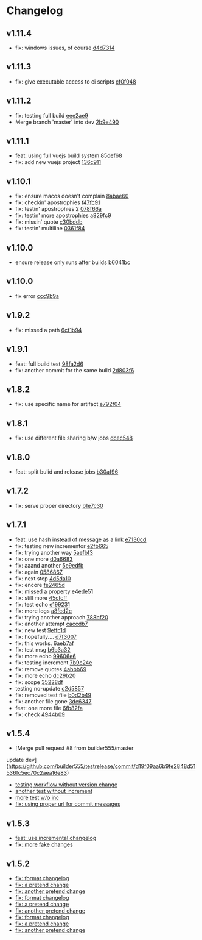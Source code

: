 # Changelog

## v1.11.4

* fix: windows issues, of course [d4d7314](https://github.com/builder555/testrelease/commit/d4d73142e150e0a5b6a114ecb1c42e5e92828427)

## v1.11.3

* fix: give executable access to ci scripts [cf0f048](https://github.com/builder555/testrelease/commit/cf0f0483af096ebd353424fd5a06c1741e0082ff)

## v1.11.2

* fix: testing full build [eee2ae9](https://github.com/builder555/testrelease/commit/eee2ae91ff40da88ce9e071754ced6b8321dd87f)
* Merge branch 'master' into dev [2b9e490](https://github.com/builder555/testrelease/commit/2b9e490a8d298f4b4823f43520f1c48b4c0562d5)

## v1.11.1

* feat: using full vuejs build system [85def68](https://github.com/builder555/testrelease/commit/85def684b31b3df57a9fb5111c4c42ed60ae9588)
* fix: add new vuejs project [136c911](https://github.com/builder555/testrelease/commit/136c91199da030c086af4e4737c292284aae997a)

## v1.10.1

* fix: ensure macos doesn't complain [8abae60](https://github.com/builder555/testrelease/commit/8abae604c83114cde7aa20de7cd80ae04db875ca)
* fix: checkin' apostrophies [f47fc91](https://github.com/builder555/testrelease/commit/f47fc915a148f580d24128e07bbb17bd7f0cea99)
* fix: testin' apostrophies 2 [078f66a](https://github.com/builder555/testrelease/commit/078f66af1f1f010cdfe366465ccbb291a3e1c1af)
* fix: testin' more apostrophies [a829fc9](https://github.com/builder555/testrelease/commit/a829fc9c80c4e4a509d56512c0bf2b0d90346151)
* fix: missin' quote [c30bddb](https://github.com/builder555/testrelease/commit/c30bddbe4b27802b907ec67c9fa09a1fe8d4f7e2)
* fix: testin' multiline [0361f84](https://github.com/builder555/testrelease/commit/0361f84bb1bfaa0cb3d792e8c713f24cbf74f193)

## v1.10.0

* ensure release only runs after builds [b6041bc](https://github.com/builder555/testrelease/commit/b6041bce93d0346e4c8fa894fc1045d615f09cca)

## v1.10.0

* fix error [ccc9b9a](https://github.com/builder555/testrelease/commit/ccc9b9a5cedf84a80237bd0533dafb1edaae55f9)

## v1.9.2

* fix: missed a path [6cf1b94](https://github.com/builder555/testrelease/commit/6cf1b945b3203b957277f333ca26509cb0693438)

## v1.9.1

* feat: full build test [98fa2d6](https://github.com/builder555/testrelease/commit/98fa2d6cbf35f7bf5e4b529b095a2817ecf9b105)
* fix: another commit for the same build [2d803f6](https://github.com/builder555/testrelease/commit/2d803f631344b3059c81de2b3572b211a8dfd987)

## v1.8.2

* fix: use specific name for artifact [e792f04](https://github.com/builder555/testrelease/commit/e792f04d74c7245811823bcac0804c4fbfb699e2)

## v1.8.1

* fix: use different file sharing b/w jobs [dcec548](https://github.com/builder555/testrelease/commit/dcec548069e11d7c4bd5dfea7cd512ac3c91e823)

## v1.8.0

* feat: split bulid and release jobs [b30af96](https://github.com/builder555/testrelease/commit/b30af96be1bef42beb77f4313b71b1e7fdeb1466)

## v1.7.2

* fix: serve proper directory [b1e7c30](https://github.com/builder555/testrelease/commit/b1e7c30cfe762b9cf2d466cd3a5634737e53d62a)

## v1.7.1

* feat: use hash instead of message as a link [e7130cd](https://github.com/builder555/testrelease/commit/e7130cd11cd533510804a227f808ac0d1d0c959b)
* fix: testing new incrementor [e2fb665](https://github.com/builder555/testrelease/commit/e2fb6652c4705dcb74670eb30d727ac72bf0bbdc)
* fix: trying another way [5aefbf3](https://github.com/builder555/testrelease/commit/5aefbf33734768d7f2e972c111846719bfc75ea0)
* fix: one more [d0a6683](https://github.com/builder555/testrelease/commit/d0a6683d3df540e43770b7f88de24ea1a191dca8)
* fix: aaand another [5e9edfb](https://github.com/builder555/testrelease/commit/5e9edfb4ae8b7ddc91f411e2b82317b2df8a7c0d)
* fix: again [0586867](https://github.com/builder555/testrelease/commit/0586867689053dbf467489316101d53164f32a95)
* fix: next step [4d5da10](https://github.com/builder555/testrelease/commit/4d5da10380f720516f692c939152825ebf753c72)
* fix: encore [fe2465d](https://github.com/builder555/testrelease/commit/fe2465d2e3335f7169b3f0ebe736bf6576de6a23)
* fix: missed a property [e4ede51](https://github.com/builder555/testrelease/commit/e4ede5181ff51fdeba2980811181218a9d90711e)
* fix: still more [45cfcff](https://github.com/builder555/testrelease/commit/45cfcffaa3003e9f499a0cc14e98de7315b022f9)
* fix: test echo [e199231](https://github.com/builder555/testrelease/commit/e199231b15804bbf55462e46c78cc59ebbc6945f)
* fix: more logs [a8fcd2c](https://github.com/builder555/testrelease/commit/a8fcd2ca743c16e3fd97a0ecd37fa77f00fc0586)
* fix: trying another approach [788bf20](https://github.com/builder555/testrelease/commit/788bf204868be3703b233588e94cbde0c2e1e454)
* fix: another attempt [caccdb7](https://github.com/builder555/testrelease/commit/caccdb7135aa4b51cd130076f48bb48d7f9c8ba6)
* fix: new test [9effc1d](https://github.com/builder555/testrelease/commit/9effc1d043b6d784279eddc47195da99e2d0059a)
* fix: hopefully.... [d7f3007](https://github.com/builder555/testrelease/commit/d7f300727e8dd50c6f82bc9c73e7bcbcd7da62e2)
* fix: this works. [6aeb7af](https://github.com/builder555/testrelease/commit/6aeb7af9cba220a7b94cd23f4f3a83fed0472ab7)
* fix: test msg [b6b3a32](https://github.com/builder555/testrelease/commit/b6b3a32a32786c250fe5ea89538ba01e3e486693)
* fix: more echo [99606e6](https://github.com/builder555/testrelease/commit/99606e6b806f4a4890c45c5950a3f88f033d69ef)
* fix: testing increment [7b9c24e](https://github.com/builder555/testrelease/commit/7b9c24e72738490867bde59958c068423e666fd7)
* fix: remove quotes [4abbb69](https://github.com/builder555/testrelease/commit/4abbb69de9a65324fc7adb20a800e5f858b5d8e7)
* fix: more echo [dc29b20](https://github.com/builder555/testrelease/commit/dc29b20f3b6f61cc748067c40fc24c08fcb2396b)
* fix: scope [35228df](https://github.com/builder555/testrelease/commit/35228df6ce9ffa1cbf5ce804a85a8f7f0cd9ce47)
* testing no-update [c2d5857](https://github.com/builder555/testrelease/commit/c2d58576ee9bc77a3bfc10869bf99a2f695c75b9)
* fix: removed test file [b0d2b49](https://github.com/builder555/testrelease/commit/b0d2b49058896e21e7730b432161d3e0c2f33dcc)
* fix: another file gone [3de6347](https://github.com/builder555/testrelease/commit/3de63471563fc48c1d9d4d98c5b9921f8fb78f76)
* feat: one more file [6fb82fa](https://github.com/builder555/testrelease/commit/6fb82fa90d0fe724467b04f1922e7a45af434414)
* fix: check [4944b09](https://github.com/builder555/testrelease/commit/4944b092680fe567e5ba0bcdd31cc879f208a46a)

## v1.5.4

* [Merge pull request #8 from builder555/master

update dev](https://github.com/builder555/testrelease/commit/d19f09aa6b9fe2848d51536fc5ec70c2aea16e83)
* [testing workflow without version change](https://github.com/builder555/testrelease/commit/3cdd286aa74b79e68bffd61f66cdeea835d53c4e)
* [another test without increment](https://github.com/builder555/testrelease/commit/a1c10a571bb20e8372d9dad543c7111b30e8b8fa)
* [more test w/o inc](https://github.com/builder555/testrelease/commit/6ce0f8d638b82399ef75bcd883d5a67ffe8edc12)
* [fix: using proper url for commit messages](https://github.com/builder555/testrelease/commit/65e05a7027c9fd75b77b6265e0578d475b60ffad)

## v1.5.3

* [feat: use incremental changelog](https://api.github.com/repos/builder555/testrelease/git/commits/698e4e1dcd3268401cc1bebaabc5ae05d96de3e3)
* [fix: more fake changes](https://api.github.com/repos/builder555/testrelease/git/commits/fb7879dccd5116e0dd3e8d49e6dfaa65054d2464)

## v1.5.2

* [fix: format changelog](https://api.github.com/repos/builder555/testrelease/git/commits/9de4a612f7dfa80dbbdac7ed815720104ec0df56)
* [fix: a pretend change](https://api.github.com/repos/builder555/testrelease/git/commits/9de4a612f7dfa80dbbdac7ed815720104ec0df56)
* [fix: another pretend change](https://api.github.com/repos/builder555/testrelease/git/commits/9de4a612f7dfa80dbbdac7ed815720104ec0df56)
* [fix: format changelog](https://api.github.com/repos/builder555/testrelease/git/commits/691c795e70771ef77b566427f322f4b9fc309797)
* [fix: a pretend change](https://api.github.com/repos/builder555/testrelease/git/commits/691c795e70771ef77b566427f322f4b9fc309797)
* [fix: another pretend change](https://api.github.com/repos/builder555/testrelease/git/commits/691c795e70771ef77b566427f322f4b9fc309797)
* [fix: format changelog](https://api.github.com/repos/builder555/testrelease/git/commits/7f3f69ea4909bd65ee0fb0dd7177d45d4082d5fb)
* [fix: a pretend change](https://api.github.com/repos/builder555/testrelease/git/commits/7f3f69ea4909bd65ee0fb0dd7177d45d4082d5fb)
* [fix: another pretend change](https://api.github.com/repos/builder555/testrelease/git/commits/7f3f69ea4909bd65ee0fb0dd7177d45d4082d5fb)
